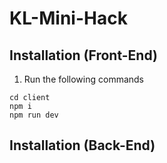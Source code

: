 # KL-Mini-Hack

## Installation (Front-End)
1. Run the following commands  
 ```
 cd client  
 npm i
 npm run dev
```

## Installation (Back-End)